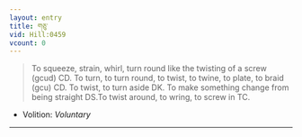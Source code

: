 ```yaml
---
layout: entry
title: གཅུ་
vid: Hill:0459
vcount: 0
---
```

> To squeeze, strain, whirl, turn round like the twisting of a screw (gcud) CD\. To turn, to turn round, to twist, to twine, to plate, to braid (gcu) CD\. To twist, to turn aside DK\. To make something change from being straight DS\.To twist around, to wring, to screw in TC\.

* Volition: _Voluntary_

---

